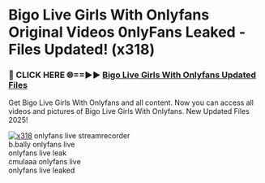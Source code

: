 # Bigo Live Girls With Onlyfans Original Videos 0nlyFans Leaked - Files Updated! (x318)

<h3>🔴 CLICK HERE 🌐==►► <a href="https://tinyurl.com/x26r9saj" rel="nofollow">Bigo Live Girls With Onlyfans Updated Files</a></h3>

Get Bigo Live Girls With Onlyfans and all content. Now you can access all videos and pictures of Bigo Live Girls With Onlyfans. New Updated Files 2025!

[![x318](https://i.imgur.com/LkgZPqh.gif)](https://tinyurl.com/x26r9saj)
onlyfans live streamrecorder<br>
b.bally onlyfans live<br>
onlyfans live leak<br>
cmulaaa onlyfans live<br>
onlyfans live leaked